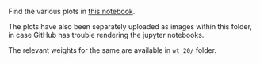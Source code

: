 Find the various plots in [this notebook](https://github.com/Ayushk4/WAN_PDE/blob/master/Elliptic_dirichlet_files/dims%3D20/Plots_dims%3D20.ipynb).

The plots have also been separately uploaded as images within this folder, in case GitHub has trouble rendering the jupyter notebooks.

The relevant weights for the same are available in `wt_20/` folder.
